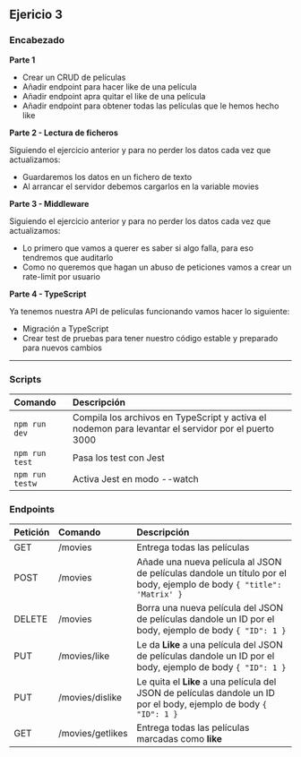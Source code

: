 ## Ejericio 3

### Encabezado

**Parte 1**

- Crear un CRUD de películas
- Añadir endpoint para hacer like de una película
- Añadir endpoint apra quitar el like de una película
- Añadir endpoint para obtener todas las películas que le hemos hecho like

**Parte 2 - Lectura de ficheros**

Siguiendo el ejercicio anterior y para no perder los datos cada vez que actualizamos:

- Guardaremos los datos en un fichero de texto
- Al arrancar el servidor debemos cargarlos en la variable movies

**Parte 3 - Middleware**

Siguiendo el ejercicio anterior y para no perder los datos cada vez que actualizamos:

- Lo primero que vamos a querer es saber si algo falla, para eso tendremos que auditarlo
- Como no queremos que hagan un abuso de peticiones vamos a crear un rate-limit por usuario

**Parte 4 - TypeScript**

Ya tenemos nuestra API de películas funcionando  vamos hacer lo siguiente:

- Migración a TypeScript
- Crear test de pruebas para tener nuestro código estable y preparado para nuevos cambios

-----
### Scripts

| Comando         | Descripción                                                    |
| :-------------- | :------------------------------------------------------------- |
| `npm run dev`   | Compila los archivos en TypeScript y activa el nodemon para levantar el servidor por el puerto 3000 |
| `npm run test`  | Pasa los test con Jest                                         |
| `npm run testw` | Activa Jest en modo --watch                                    |

### Endpoints

| Petición | Comando          | Descripción                                                                                                          |
| :------- | :--------------- | :------------------------------------------------------------------------------------------------------------------- |
| GET      | /movies          | Entrega todas las películas                                                                                          |
| POST     | /movies          | Añade una nueva película al JSON de películas dandole un título por el body, ejemplo de body `{ "title": 'Matrix' }` |
| DELETE   | /movies          | Borra una nueva película del JSON de películas dandole un ID por el body, ejemplo de body `{ "ID": 1 }`              |
| PUT      | /movies/like     | Le da **Like** a una película del JSON de películas dandole un ID por el body, ejemplo de body `{ "ID": 1 }`         |
| PUT      | /movies/dislike  | Le quita el **Like** a una película del JSON de películas dandole un ID por el body, ejemplo de body `{ "ID": 1 }`   |
| GET      | /movies/getlikes | Entrega todas las películas marcadas como **like**                                                                   |











